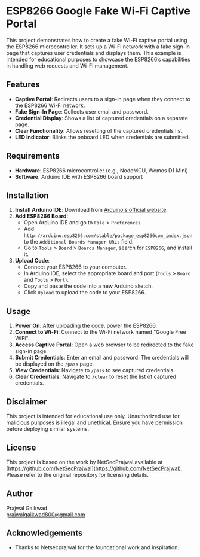 # ESP8266 Google Fake Wi-Fi Captive Portal

This project demonstrates how to create a fake Wi-Fi captive portal using the ESP8266 microcontroller. It sets up a Wi-Fi network with a fake sign-in page that captures user credentials and displays them. This example is intended for educational purposes to showcase the ESP8266’s capabilities in handling web requests and Wi-Fi management.

## Features

- **Captive Portal**: Redirects users to a sign-in page when they connect to the ESP8266 Wi-Fi network.
- **Fake Sign-In Page**: Collects user email and password.
- **Credential Display**: Shows a list of captured credentials on a separate page.
- **Clear Functionality**: Allows resetting of the captured credentials list.
- **LED Indicator**: Blinks the onboard LED when credentials are submitted.

## Requirements

- **Hardware**: ESP8266 microcontroller (e.g., NodeMCU, Wemos D1 Mini)
- **Software**: Arduino IDE with ESP8266 board support

## Installation

1. **Install Arduino IDE**: Download from [Arduino's official website](https://www.arduino.cc/en/software).
2. **Add ESP8266 Board**:
   - Open Arduino IDE and go to `File` > `Preferences`.
   - Add `http://arduino.esp8266.com/stable/package_esp8266com_index.json` to the `Additional Boards Manager URLs` field.
   - Go to `Tools` > `Board` > `Boards Manager`, search for `ESP8266`, and install it.
3. **Upload Code**:
   - Connect your ESP8266 to your computer.
   - In Arduino IDE, select the appropriate board and port (`Tools` > `Board` and `Tools` > `Port`).
   - Copy and paste the code into a new Arduino sketch.
   - Click `Upload` to upload the code to your ESP8266.

## Usage

1. **Power On**: After uploading the code, power the ESP8266.
2. **Connect to Wi-Fi**: Connect to the Wi-Fi network named "Google Free WiFi".
3. **Access Captive Portal**: Open a web browser to be redirected to the fake sign-in page.
4. **Submit Credentials**: Enter an email and password. The credentials will be displayed on the `/pass` page.
5. **View Credentials**: Navigate to `/pass` to see captured credentials.
6. **Clear Credentials**: Navigate to `/clear` to reset the list of captured credentials.

## Disclaimer

This project is intended for educational use only. Unauthorized use for malicious purposes is illegal and unethical. Ensure you have permission before deploying similar systems.

## License

This project is based on the work by NetSecPrajwal available at [https://github.com/NetSecPrajwal](https://github.com/NetSecPrajwal). Please refer to the original repository for licensing details.

## Author

Prajwal Gaikwad  
[prajwalgaikwad800@gmail.com](mailto:prajwalgaikwad800@gmail.com)

## Acknowledgements

- Thanks to Netsecprajwal for the foundational work and inspiration.
